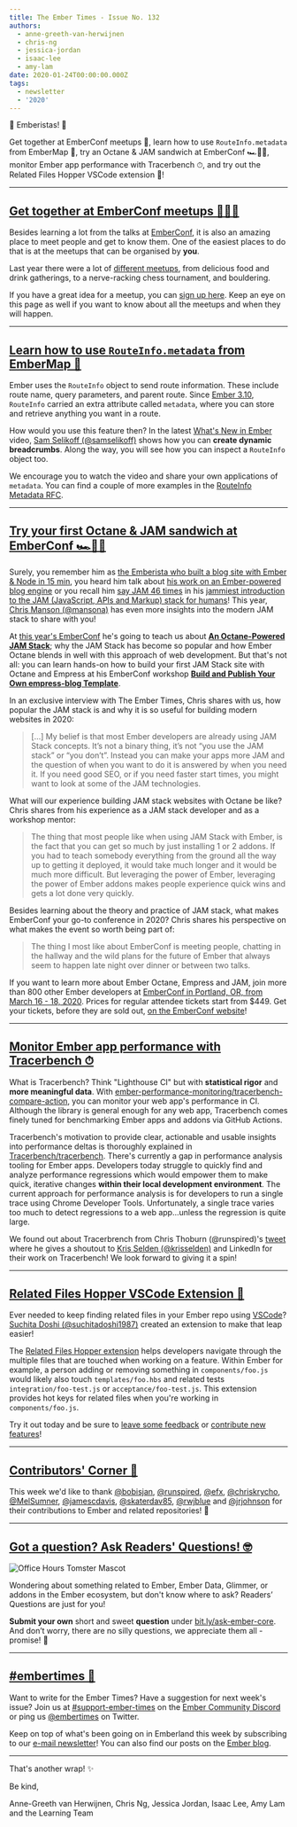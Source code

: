```yaml
---
title: The Ember Times - Issue No. 132
authors:
  - anne-greeth-van-herwijnen
  - chris-ng
  - jessica-jordan
  - isaac-lee
  - amy-lam
date: 2020-01-24T00:00:00.000Z
tags:
  - newsletter
  - '2020'
---
```



👋 Emberistas! 🐹

Get together at EmberConf meetups 🍦, learn how to use `RouteInfo.metadata` from EmberMap 🧩, try an Octane & JAM sandwich at EmberConf 🏎🥪🍓, monitor Ember app performance with Tracerbench ⏱, and try out the Related Files Hopper VSCode extension 🤸!

<!-- READMORE -->

---

## [Get together at EmberConf meetups 🍦🎲🗻](https://emberconf.com/#/schedule/meetups)

Besides learning a lot from the talks at [EmberConf](https://emberconf.com/), it is also an amazing place to meet people and get to know them. One of the easiest places to do that is at the meetups that can be organised by **you**.

Last year there were a lot of [different meetups](https://2019.emberconf.com/meetups.html), from delicious food and drink gatherings, to a nerve-racking chess tournament, and bouldering.

If you have a great idea for a meetup, you can [sign up here](https://emberconf.com/#/schedule/meetups). Keep an eye on this page as well if you want to know about all the meetups and when they will happen.

---

## [Learn how to use `RouteInfo.metadata` from EmberMap 🧩](https://embermap.com/topics/what-s-new-in-ember/routeinfo-metadata-3-10)

Ember uses the `RouteInfo` object to send route information. These include route name, query parameters, and parent route. Since [Ember 3.10](https://blog.emberjs.com/2019/05/21/ember-3-10-released.html), `RouteInfo` carried an extra attribute called `metadata`, where you can store and retrieve anything you want in a route.

How would you use this feature then? In the latest [What's New in Ember](https://embermap.com/topics/what-s-new-in-ember/routeinfo-metadata-3-10) video, [Sam Selikoff (@samselikoff)](https://github.com/samselikoff) shows how you can **create dynamic breadcrumbs**. Along the way, you will see how you can inspect a `RouteInfo` object too.

We encourage you to watch the video and share your own applications of `metadata`. You can find a couple of more examples in the [RouteInfo Metadata RFC](https://github.com/emberjs/rfcs/blob/master/text/0398-RouteInfo-Metadata.md).

---

## [Try your first Octane & JAM sandwich at EmberConf 🏎🥪🍓](https://emberconf.com/#/speakers/chris-manson)

Surely, you remember him as [the Emberista who built a blog site with Ember & Node in 15 min](https://www.youtube.com/watch?v=GHbjdesHhPA), you heard him talk about [his work on an Ember-powered blog engine](https://www.youtube.com/watch?v=OnDUp2AhuNo) or you
recall him [say JAM 46 times](https://twitter.com/real_ate/status/1207683401446313984) in his [jammiest introduction to the JAM (JavaScript, APIs and Markup) stack for humans](https://www.youtube.com/watch?v=eQULGb10MbQ)!
This year, [Chris Manson (@mansona)](https://github.com/mansona) has even more insights into the modern JAM stack to share with you!

<!--alex disable king-queen-->
At [this year's EmberConf](https://emberconf.com/) he's going to teach us about [**An Octane-Powered JAM Stack**](https://emberconf.com/#/schedule/day-1_an-octane-powered-jam-stack); why the JAM Stack has become so popular and how Ember Octane blends in well with this approach of web development. But that's not all: you can learn hands-on how to build your first JAM Stack site with Octane and Empress at his EmberConf workshop [**Build and Publish Your Own empress-blog Template**](https://emberconf.com/#/schedule/pre-conf_build-and-publish-your-own-%60empress-blog%60-template).

In an exclusive interview with The Ember Times, Chris shares with us, how popular the JAM stack is and why it is so useful for building modern websites in 2020:

> […] My belief is that most Ember developers are already using JAM Stack concepts. It’s not a binary thing, it’s not “you use the JAM stack” or “you don’t”. Instead you can make your apps more JAM and the question of when you want to do it is answered by when you need it. If you need good SEO, or if you need faster start times, you might want to look at some of the JAM technologies.

What will our experience building JAM stack websites with Octane be like? Chris shares from his experience as a JAM stack developer and as a workshop mentor:

<!--alex ignore just-->
> The thing that most people like when using JAM Stack with Ember, is the fact that you can get so much by just installing 1 or 2 addons. If you had to teach somebody everything from the ground all the way up to getting it deployed, it would take much longer and it would be much more difficult. But leveraging the power of Ember, leveraging the power of Ember addons makes people experience quick wins and gets a lot done very quickly.

Besides learning about the theory and practice of JAM stack, what makes EmberConf your go-to conference in 2020? Chris shares his perspective on what makes the event so worth being part of:

> The thing I most like about EmberConf is meeting people, chatting in the hallway and the wild plans for the future of Ember that always seem to happen late night over dinner or between two talks.

If you want to learn more about Ember Octane, Empress and JAM, join more than 800 other Ember developers at [EmberConf in Portland, OR, from March 16 - 18, 2020](https://emberconf.com/). Prices for regular attendee tickets start from $449. Get your tickets, before they are sold out, [on the EmberConf website](https://emberconf.com/#/register)!

---

## [Monitor Ember app performance with Tracerbench ⏱](https://github.com/ember-performance-monitoring/tracerbench-compare-action)

What is Tracerbench? Think "Lighthouse CI" but with **statistical rigor** and **more meaningful data**. With [ember-performance-monitoring/tracerbench-compare-action](https://github.com/ember-performance-monitoring/tracerbench-compare-action), you can monitor your web app's performance in CI. Although the library is general enough for any web app, Tracerbench comes finely tuned for benchmarking Ember apps and addons via GitHub Actions.  

Tracerbench's motivation to provide clear, actionable and usable insights into performance deltas is thoroughly explained in [Tracerbench/tracerbench](https://github.com/TracerBench/tracerbench). There's currently a gap in performance analysis tooling for Ember apps. Developers today struggle to quickly find and analyze performance regressions which would empower them to make quick, iterative changes **within their local development environment**. The current approach for performance analysis is for developers to run a single trace using Chrome Developer Tools. Unfortunately, a single trace varies too much to detect regressions to a web app...unless the regression is quite large.

We found out about Tracerbrench from Chris Thoburn (@runspired)'s [tweet](https://twitter.com/Runspired/status/1218669365182074885) where he gives a shoutout to [Kris Selden (@krisselden)](https://github.com/krisselden) and LinkedIn for their work on Tracerbench! We look forward to giving it a spin!

---

## [Related Files Hopper VSCode Extension 🤸](https://twitter.com/suchita009/status/1218310260592496641)

Ever needed to keep finding related files in your Ember repo using [VSCode](https://code.visualstudio.com/)? [Suchita Doshi (@suchitadoshi1987)](https://github.com/suchitadoshi1987) created an extension to make that leap easier!

The [Related Files Hopper extension](https://marketplace.visualstudio.com/items?itemName=suchitadoshi1987.file-hopper) helps developers navigate through the multiple files that are touched when working on a feature. Within Ember for example, a person adding or removing something in `components/foo.js` would likely also touch `templates/foo.hbs` and related tests `integration/foo-test.js` or `acceptance/foo-test.js`. This extension provides hot keys for related files when you're working in `components/foo.js`.

Try it out today and be sure to [leave some feedback](https://twitter.com/suchita009/status/1218310260592496641) or [contribute new features](https://github.com/suchitadoshi1987/related-files-hopper)!

---

## [Contributors' Corner 👏](https://guides.emberjs.com/release/contributing/repositories/)

<p>This week we'd like to thank <a href="https://github.com/bobisjan" target="gh-user">@bobisjan</a>, <a href="https://github.com/runspired" target="gh-user">@runspired</a>, <a href="https://github.com/efx" target="gh-user">@efx</a>, <a href="https://github.com/chriskrycho" target="gh-user">@chriskrycho</a>, <a href="https://github.com/MelSumner" target="gh-user">@MelSumner</a>, <a href="https://github.com/jamescdavis" target="gh-user">@jamescdavis</a>, <a href="https://github.com/skaterdav85" target="gh-user">@skaterdav85</a>, <a href="https://github.com/rwjblue" target="gh-user">@rwjblue</a> and <a href="https://github.com/jrjohnson" target="gh-user">@jrjohnson</a> for their contributions to Ember and related repositories! 💖</p>

---

## [Got a question? Ask Readers' Questions! 🤓](https://docs.google.com/forms/d/e/1FAIpQLScqu7Lw_9cIkRtAiXKitgkAo4xX_pV1pdCfMJgIr6Py1V-9Og/viewform)

<div class="blog-row">
  <img class="float-right small transparent padded" alt="Office Hours Tomster Mascot" title="Readers' Questions" src="/images/tomsters/officehours.png" />

  <p>Wondering about something related to Ember, Ember Data, Glimmer, or addons in the Ember ecosystem, but don't know where to ask? Readers’ Questions are just for you!</p>

  <p><strong>Submit your own</strong> short and sweet <strong>question</strong> under <a href="https://bit.ly/ask-ember-core" target="rq">bit.ly/ask-ember-core</a>. And don’t worry, there are no silly questions, we appreciate them all - promise! 🤞</p>
</div>

---

## [#embertimes 📰](https://blog.emberjs.com/tags/newsletter.html)

Want to write for the Ember Times? Have a suggestion for next week's issue? Join us at [#support-ember-times](https://discordapp.com/channels/480462759797063690/485450546887786506) on the [Ember Community Discord](https://discordapp.com/invite/zT3asNS) or ping us [@embertimes](https://twitter.com/embertimes) on Twitter.

Keep on top of what's been going on in Emberland this week by subscribing to our [e-mail newsletter](https://the-emberjs-times.ongoodbits.com/)! You can also find our posts on the [Ember blog](https://emberjs.com/blog/tags/newsletter.html).

---

That's another wrap! ✨

Be kind,

Anne-Greeth van Herwijnen, Chris Ng, Jessica Jordan, Isaac Lee, Amy Lam and the Learning Team
